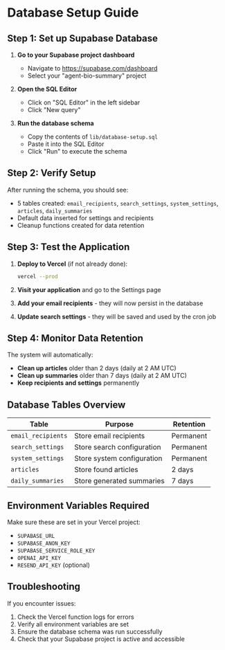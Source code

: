 # Database Setup Guide

## Step 1: Set up Supabase Database

1. **Go to your Supabase project dashboard**
   - Navigate to https://supabase.com/dashboard
   - Select your "agent-bio-summary" project

2. **Open the SQL Editor**
   - Click on "SQL Editor" in the left sidebar
   - Click "New query"

3. **Run the database schema**
   - Copy the contents of `lib/database-setup.sql`
   - Paste it into the SQL Editor
   - Click "Run" to execute the schema

## Step 2: Verify Setup

After running the schema, you should see:
- 5 tables created: `email_recipients`, `search_settings`, `system_settings`, `articles`, `daily_summaries`
- Default data inserted for settings and recipients
- Cleanup functions created for data retention

## Step 3: Test the Application

1. **Deploy to Vercel** (if not already done):
   ```bash
   vercel --prod
   ```

2. **Visit your application** and go to the Settings page
3. **Add your email recipients** - they will now persist in the database
4. **Update search settings** - they will be saved and used by the cron job

## Step 4: Monitor Data Retention

The system will automatically:
- **Clean up articles** older than 2 days (daily at 2 AM UTC)
- **Clean up summaries** older than 7 days (daily at 2 AM UTC)
- **Keep recipients and settings** permanently

## Database Tables Overview

| Table | Purpose | Retention |
|-------|---------|-----------|
| `email_recipients` | Store email recipients | Permanent |
| `search_settings` | Store search configuration | Permanent |
| `system_settings` | Store system configuration | Permanent |
| `articles` | Store found articles | 2 days |
| `daily_summaries` | Store generated summaries | 7 days |

## Environment Variables Required

Make sure these are set in your Vercel project:
- `SUPABASE_URL`
- `SUPABASE_ANON_KEY`
- `SUPABASE_SERVICE_ROLE_KEY`
- `OPENAI_API_KEY`
- `RESEND_API_KEY` (optional)

## Troubleshooting

If you encounter issues:
1. Check the Vercel function logs for errors
2. Verify all environment variables are set
3. Ensure the database schema was run successfully
4. Check that your Supabase project is active and accessible
